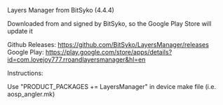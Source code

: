Layers Manager from BitSyko (4.4.4)

Downloaded from and signed by BitSyko, so the Google Play Store will update it

Github Releases: https://github.com/BitSyko/LayersManager/releases
Google Play: https://play.google.com/store/apps/details?id=com.lovejoy777.rroandlayersmanager&hl=en


Instructions:

Use "PRODUCT_PACKAGES += LayersManager" in device make file (i.e. aosp_angler.mk)